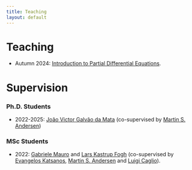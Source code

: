 ```yaml
---
title: Teaching
layout: default
---
```


# Teaching

  * Autumn 2024: [Introduction to Partial Differential Equations](https://kurser.dtu.dk/course/01418).

# Supervision

### Ph.D. Students

  * 2022-2025: [João Victor Galvão da Mata](https://www.dtu.dk/person/joao-victor-galvao-da-mata?id=189045&entity=profile) (co-supervised by [Martin S. Andersen](https://www2.compute.dtu.dk/~mskan/))

### MSc Students

  * 2022: [Gabriele Mauro](https://www.linkedin.com/in/gabriele--mauro/) and [Lars Kastrup Fogh](https://www.linkedin.com/in/lars-fogh/) (co-supervised by [Evangelos Katsanos](https://orbit.dtu.dk/en/persons/evangelos-katsanos), [Martin S. Andersen](https://www2.compute.dtu.dk/~mskan/) and [Luigi Caglio](https://orbit.dtu.dk/en/persons/luigi-caglio)).
